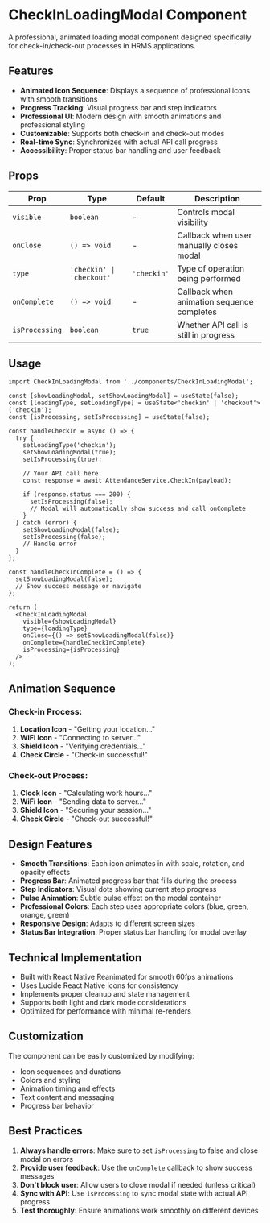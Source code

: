 # CheckInLoadingModal Component

A professional, animated loading modal component designed specifically for check-in/check-out processes in HRMS applications.

## Features

- **Animated Icon Sequence**: Displays a sequence of professional icons with smooth transitions
- **Progress Tracking**: Visual progress bar and step indicators
- **Professional UI**: Modern design with smooth animations and professional styling
- **Customizable**: Supports both check-in and check-out modes
- **Real-time Sync**: Synchronizes with actual API call progress
- **Accessibility**: Proper status bar handling and user feedback

## Props

| Prop | Type | Default | Description |
|------|------|---------|-------------|
| `visible` | `boolean` | - | Controls modal visibility |
| `onClose` | `() => void` | - | Callback when user manually closes modal |
| `type` | `'checkin' \| 'checkout'` | `'checkin'` | Type of operation being performed |
| `onComplete` | `() => void` | - | Callback when animation sequence completes |
| `isProcessing` | `boolean` | `true` | Whether API call is still in progress |

## Usage

```tsx
import CheckInLoadingModal from '../components/CheckInLoadingModal';

const [showLoadingModal, setShowLoadingModal] = useState(false);
const [loadingType, setLoadingType] = useState<'checkin' | 'checkout'>('checkin');
const [isProcessing, setIsProcessing] = useState(false);

const handleCheckIn = async () => {
  try {
    setLoadingType('checkin');
    setShowLoadingModal(true);
    setIsProcessing(true);
    
    // Your API call here
    const response = await AttendanceService.CheckIn(payload);
    
    if (response.status === 200) {
      setIsProcessing(false);
      // Modal will automatically show success and call onComplete
    }
  } catch (error) {
    setShowLoadingModal(false);
    setIsProcessing(false);
    // Handle error
  }
};

const handleCheckInComplete = () => {
  setShowLoadingModal(false);
  // Show success message or navigate
};

return (
  <CheckInLoadingModal
    visible={showLoadingModal}
    type={loadingType}
    onClose={() => setShowLoadingModal(false)}
    onComplete={handleCheckInComplete}
    isProcessing={isProcessing}
  />
);
```

## Animation Sequence

### Check-in Process:
1. **Location Icon** - "Getting your location..."
2. **WiFi Icon** - "Connecting to server..."
3. **Shield Icon** - "Verifying credentials..."
4. **Check Circle** - "Check-in successful!"

### Check-out Process:
1. **Clock Icon** - "Calculating work hours..."
2. **WiFi Icon** - "Sending data to server..."
3. **Shield Icon** - "Securing your session..."
4. **Check Circle** - "Check-out successful!"

## Design Features

- **Smooth Transitions**: Each icon animates in with scale, rotation, and opacity effects
- **Progress Bar**: Animated progress bar that fills during the process
- **Step Indicators**: Visual dots showing current step progress
- **Pulse Animation**: Subtle pulse effect on the modal container
- **Professional Colors**: Each step uses appropriate colors (blue, green, orange, green)
- **Responsive Design**: Adapts to different screen sizes
- **Status Bar Integration**: Proper status bar handling for modal overlay

## Technical Implementation

- Built with React Native Reanimated for smooth 60fps animations
- Uses Lucide React Native icons for consistency
- Implements proper cleanup and state management
- Supports both light and dark mode considerations
- Optimized for performance with minimal re-renders

## Customization

The component can be easily customized by modifying:
- Icon sequences and durations
- Colors and styling
- Animation timing and effects
- Text content and messaging
- Progress bar behavior

## Best Practices

1. **Always handle errors**: Make sure to set `isProcessing` to false and close modal on errors
2. **Provide user feedback**: Use the `onComplete` callback to show success messages
3. **Don't block user**: Allow users to close modal if needed (unless critical)
4. **Sync with API**: Use `isProcessing` to sync modal state with actual API progress
5. **Test thoroughly**: Ensure animations work smoothly on different devices
